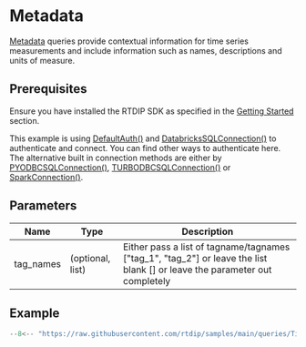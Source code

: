 # Metadata

[Metadata](../../code-reference/query/functions/metadata.md) queries provide contextual information for time series measurements and include information such as names, descriptions and units of measure.

## Prerequisites
Ensure you have installed the RTDIP SDK as specified in the [Getting Started](../../../getting-started/installation.md#installing-the-rtdip-sdk) section.

This example is using [DefaultAuth()](../../code-reference/authentication/azure.md) and [DatabricksSQLConnection()](../../code-reference/query/connectors/db-sql-connector.md) to authenticate and connect. You can find other ways to authenticate here. The alternative built in connection methods are either by [PYODBCSQLConnection()](../../code-reference/query/connectors/pyodbc-sql-connector.md), [TURBODBCSQLConnection()](../../code-reference/query/connectors/turbodbc-sql-connector.md) or [SparkConnection()](../../code-reference/query/connectors/spark-connector.md).

## Parameters
|Name|Type|Description|
|---|---|---|
|tag_names|(optional, list)|Either pass a list of tagname/tagnames ["tag_1", "tag_2"] or leave the list blank [] or leave the parameter out completely|

## Example
```python
--8<-- "https://raw.githubusercontent.com/rtdip/samples/main/queries/TimeSeriesQueryBuilder/Metadata/metadata.py"
```